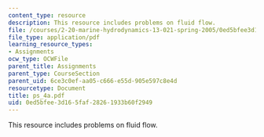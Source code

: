 ```yaml
---
content_type: resource
description: This resource includes problems on fluid flow.
file: /courses/2-20-marine-hydrodynamics-13-021-spring-2005/0ed5bfee3d165faf28261933b60f2949_ps_4a.pdf
file_type: application/pdf
learning_resource_types:
- Assignments
ocw_type: OCWFile
parent_title: Assignments
parent_type: CourseSection
parent_uid: 6ce3c0ef-aa05-c666-e55d-905e597c8e4d
resourcetype: Document
title: ps_4a.pdf
uid: 0ed5bfee-3d16-5faf-2826-1933b60f2949
---
```

This resource includes problems on fluid flow.

